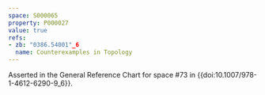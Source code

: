 ```yaml
---
space: S000065
property: P000027
value: true
refs:
- zb: "0386.54001"_6
  name: Counterexamples in Topology
---
```


Asserted in the General Reference Chart for space #73 in
{{doi:10.1007/978-1-4612-6290-9_6}}.
